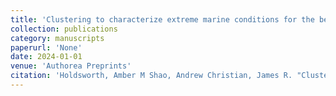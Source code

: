 ```yaml
---
title: 'Clustering to characterize extreme marine conditions for the benthic region of the Northeastern Pacific continental margin'
collection: publications
category: manuscripts
paperurl: 'None' 
date: 2024-01-01
venue: 'Authorea Preprints'
citation: 'Holdsworth, Amber M Shao, Andrew Christian, James R. "Clustering to characterize extreme marine conditions for the benthic region of the Northeastern Pacific continental margin". Authorea Preprints, 2024.'
---
```

